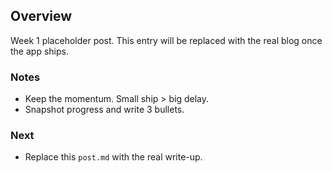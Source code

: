 ## Overview
Week 1 placeholder post. This entry will be replaced with the real blog once the app ships.

### Notes
- Keep the momentum. Small ship > big delay.
- Snapshot progress and write 3 bullets.

### Next
- Replace this `post.md` with the real write-up.
